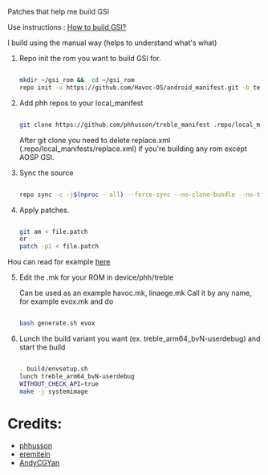 Patches that help me build GSI

Use instructions : <a href="https://github.com/phhusson/treble_experimentations/wiki/How-to-build-a-GSI%3F">How to build GSI?</a>

I build using the manual way (helps to understand what's what)
  
  1. Repo init the rom you want to build GSI for.
      
      ```bash
      
      mkdir ~/gsi_rom &&  cd ~/gsi_rom
      repo init -u https://github.com/Havoc-OS/android_manifest.git -b ten (example)
      ```
  
  2. Add phh repos to your local_manifest
  
     ```bash
     
     git clone https://github.com/phhusson/treble_manifest .repo/local_manifests  -b android-10.0
     ```
     
     After git clone you need to delete replace.xml (.repo/local_manifests/replace.xml) if you're building any rom except AOSP GSI.
     
  3. Sync the source
     
     ```bash
     
     repo sync -c -j$(nproc --all) --force-sync --no-clone-bundle --no-tags
     ```
  4. Apply patches.
     
     ```bash
     
     git am < file.patch 
     or
     patch -p1 < file.patch
     ```
  Нou can read for example <a href="https://www.devroom.io/2009/10/26/how-to-create-and-apply-a-patch-with-git/">here</a> 
  
  5. Edit the .mk for your ROM in device/phh/treble
  
     Can be used as an example havoc.mk, linaege.mk
     Call it by any name, for example evox.mk 
     and do
     
     ```bash
     
     bash generate.sh evox 
     ```
  6. Lunch the build variant you want (ex. treble_arm64_bvN-userdebug) and start the build
     
     ```bash
     
     . build/envsetup.sh
     lunch treble_arm64_bvN-userdebug
     WITHOUT_CHECK_API=true 
     make -j systemimage 
     ```
       
# Credits:
* [phhusson](https://github.com/phhusson)
* [eremitein](https://github.com/eremitein/treble-patches)
* [AndyCGYan](https://github.com/AndyCGYan)

